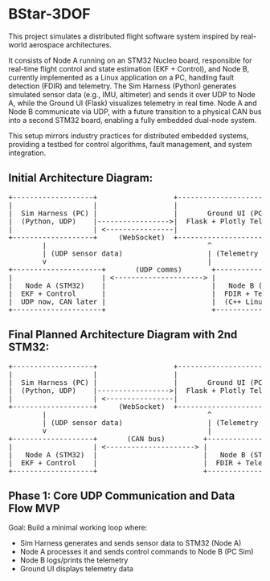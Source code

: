 # BStar-3DOF

This project simulates a distributed flight software system inspired by real-world aerospace architectures. 

It consists of Node A running on an STM32 Nucleo board, responsible for real-time flight control and state estimation (EKF + Control), and Node B, currently implemented as a Linux application on a PC, handling fault detection (FDIR) and telemetry. The Sim Harness (Python) generates simulated sensor data (e.g., IMU, altimeter) and sends it over UDP to Node A, while the Ground UI (Flask) visualizes telemetry in real time. Node A and Node B communicate via UDP, with a future transition to a physical CAN bus into a second STM32 board, enabling a fully embedded dual-node system. 

This setup mirrors industry practices for distributed embedded systems, providing a testbed for control algorithms, fault management, and system integration.

## Initial Architecture Diagram:
<pre>
+-------------------+                  +-----------------------------+
|                   |                  |                             |
|  Sim Harness (PC) |                  |       Ground UI (PC)        |
|  (Python, UDP)    |----------------->|  Flask + Plotly Telemetry   |
|                   | <----------------|                             |
+-------------------+     (WebSocket)  +-----------------------------+
        |                                      ^
        | (UDP sensor data)                    | (Telemetry packets)
        v                                      |
+---------------------+       (UDP comms)       +----------------------+
|                     | <---------------------> |                      |
|   Node A (STM32)    |                         |   Node B (PC Sim)    |
|  EKF + Control      |                         |  FDIR + Telemetry    |
|  UDP now, CAN later |                         |  (C++ Linux app)     |
+---------------------+                         +----------------------+
</pre>

## Final Planned Architecture Diagram with 2nd STM32:
<pre>
+-------------------+                  +-----------------------------+
|                   |                  |                             |
|  Sim Harness (PC) |                  |       Ground UI (PC)        |
|  (Python, UDP)    |----------------->|  Flask + Plotly Telemetry   |
|                   | <----------------|                             |
+-------------------+     (WebSocket)  +-----------------------------+
        |                                      ^
        | (UDP sensor data)                    | (Telemetry packets)
        v                                      |
+-------------------+       (CAN bus)         +-------------------+
|                   | <---------------------> |                   |
|   Node A (STM32)  |                         |   Node B (STM32)  |
|  EKF + Control    |                         |  FDIR + Telemetry |
+-------------------+                         +-------------------+
</pre>

## Phase 1: Core UDP Communication and Data Flow MVP
Goal: Build a minimal working loop where:
- Sim Harness generates and sends sensor data to STM32 (Node A)
- Node A processes it and sends control commands to Node B (PC Sim)
- Node B logs/prints the telemetry
- Ground UI displays telemetry data
